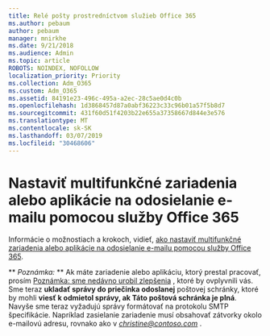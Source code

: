 ```yaml
---
title: Relé pošty prostredníctvom služieb Office 365
ms.author: pebaum
author: pebaum
manager: mnirkhe
ms.date: 9/21/2018
ms.audience: Admin
ms.topic: article
ROBOTS: NOINDEX, NOFOLLOW
localization_priority: Priority
ms.collection: Adm_O365
ms.custom: Adm_O365
ms.assetid: 84191e23-496c-495a-a2ec-28c5ae0d4c0b
ms.openlocfilehash: 1d3868457d87a0abf36223c33c96b01a57f5b8d7
ms.sourcegitcommit: 431f60d51f4203b22e655a37358667d844e3e576
ms.translationtype: MT
ms.contentlocale: sk-SK
ms.lasthandoff: 03/07/2019
ms.locfileid: "30468606"
---
```

# <a name="set-up-a-multifunction-device-or-application-to-send-email-using-office-365"></a>Nastaviť multifunkčné zariadenia alebo aplikácie na odosielanie e-mailu pomocou služby Office 365

Informácie o možnostiach a krokoch, vidieť, [ako nastaviť multifunkčné zariadenia alebo aplikácie na odosielanie e-mailu pomocou služby Office 365](https://support.office.com/article/69f58e99-c550-4274-ad18-c805d654b4c4).
  
 ** *Poznámka:* ** Ak máte zariadenie alebo aplikáciu, ktorý prestal pracovať, prosím [Poznámka: sme nedávno urobil zlepšenia](https://support.microsoft.com/help/4458479/) , ktoré by ovplyvnili vás. Sme teraz **ukladať správy do priečinka odoslanej** poštovej schránky, ktoré by mohli **viesť k odmietol správy, ak Táto poštová schránka je plná**. Navyše sme teraz vyžadujú správy formátovať na protokolu SMTP špecifikácie. Napríklad zasielanie zariadenie musí obsahovať zátvorky okolo e-mailovú adresu, rovnako ako v *christine@contoso.com* . 
  

